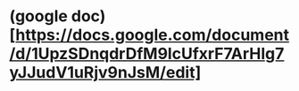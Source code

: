 (google doc)[https://docs.google.com/document/d/1UpzSDnqdrDfM9lcUfxrF7ArHlg7yJJudV1uRjv9nJsM/edit]
===

<!--Lewis, M. (in prep). TITLE.  [[preprint]](writeup/journal/iat_lang.pdf) [[source]](writeup/journal/iat_lang.Rmd) [[supplemental materials]](https://mollylewis.shinyapps.io/iatlang_SI/).


<!--In this project,... 
Below is a key figure from the paper.-->

<!--<br> <img src="writeup/journal/key_fig.png?raw=true" height="400">-->



<!--Feel free to email me with questions and comments at mollyllewis@gmail.com. -->
